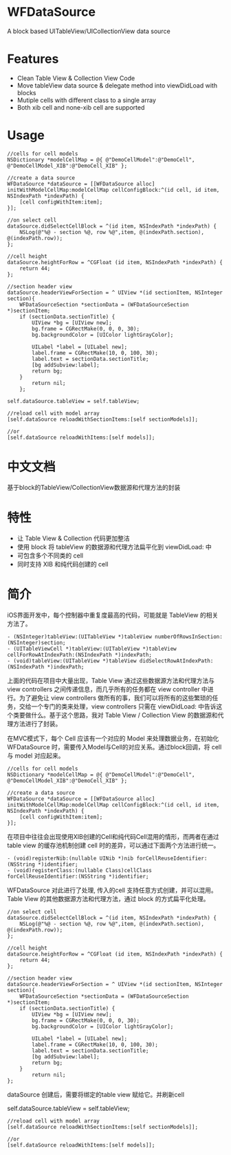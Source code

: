# WFDataSource
A block based UITableView/UICollectionView data source

# Features
- Clean Table View & Collection View Code
- Move tableView data source & delegate method into viewDidLoad with blocks
- Mutiple cells with different class to a single array
- Both xib cell and none-xib cell are supported

# Usage

    //cells for cell models
    NSDictionary *modelCellMap = @{ @"DemoCellModel":@"DemoCell", @"DemoCellModel_XIB":@"DemoCell_XIB" };
                                       
    //create a data source
    WFDataSource *dataSource = [[WFDataSource alloc] initWithModelCellMap:modelCellMap cellConfigBlock:^(id cell, id item, NSIndexPath *indexPath) {
        [cell configWithItem:item];
    }];
    
    //on select cell
    dataSource.didSelectCellBlock = ^(id item, NSIndexPath *indexPath) {
        NSLog(@"%@ - section %@, row %@",item, @(indexPath.section), @(indexPath.row));
    };
    
    //cell height
    dataSource.heightForRow = ^CGFloat (id item, NSIndexPath *indexPath) {
        return 44;
    };
    
    //section header view
    dataSource.headerViewForSection = ^ UIView *(id sectionItem, NSInteger section){
        WFDataSourceSection *sectionData = (WFDataSourceSection *)sectionItem;
        if (sectionData.sectionTitle) {
            UIView *bg = [UIView new];
            bg.frame = CGRectMake(0, 0, 0, 30);
            bg.backgroundColor = [UIColor lightGrayColor];
                
            UILabel *label = [UILabel new];
            label.frame = CGRectMake(10, 0, 100, 30);
            label.text = sectionData.sectionTitle;
            [bg addSubview:label];
            return bg;
        }
            return nil;
        };
        
    self.dataSource.tableView = self.tableView;
    
    //reload cell with model array
    [self.dataSource reloadWithSectionItems:[self sectionModels]];
    
    //or
    [self.dataSource reloadWithItems:[self models]];

# 中文文档
基于block的TableView/CollectionView数据源和代理方法的封装

# 特性
- 让 Table View & Collection 代码更加整洁
- 使用 block 将 tableView 的数据源和代理方法扁平化到 viewDidLoad: 中
- 可包含多个不同类的 cell
- 同时支持 XIB 和纯代码创建的 cell

# 简介
iOS界面开发中，每个控制器中重复度最高的代码，可能就是 TableView 的相关方法了。
    
    - (NSInteger)tableView:(UITableView *)tableView numberOfRowsInSection:(NSInteger)section;  
    - (UITableViewCell *)tableView:(UITableView *)tableView cellForRowAtIndexPath:(NSIndexPath *)indexPath;  
    - (void)tableView:(UITableView *)tableView didSelectRowAtIndexPath:(NSIndexPath *)indexPath;  

上面的代码在项目中大量出现，Table View 通过这些数据源方法和代理方法与 view controllers 之间传递信息，而几乎所有的任务都在 view controller 中进行。为了避免让 view controllers 做所有的事，我们可以将所有的这些繁琐的任务，交给一个专门的类来处理，view controllers 只需在 viewDidLoad: 中告诉这个类要做什么。基于这个思路，我对 Table View / Collection View 的数据源和代理方法进行了封装。

在MVC模式下，每个 Cell 应该有一个对应的 Model 来处理数据业务，在初始化 WFDataSource 时，需要传入Model与Cell的对应关系。通过block回调，将 cell 与 model 对应起来。
    
    //cells for cell models
    NSDictionary *modelCellMap = @{ @"DemoCellModel":@"DemoCell", @"DemoCellModel_XIB":@"DemoCell_XIB" };
                                       
    //create a data source
    WFDataSource *dataSource = [[WFDataSource alloc] initWithModelCellMap:modelCellMap cellConfigBlock:^(id cell, id item, NSIndexPath *indexPath) {
        [cell configWithItem:item];
    }];
 
在项目中往往会出现使用XIB创建的Cell和纯代码Cell混用的情形，而两者在通过 table view 的缓存池机制创建 cell 时的差异，可以通过下面两个方法进行统一。
    
    - (void)registerNib:(nullable UINib *)nib forCellReuseIdentifier:(NSString *)identifier;  
    - (void)registerClass:(nullable Class)cellClass forCellReuseIdentifier:(NSString *)identifier;  
    
WFDataSource 对此进行了处理, 传入的cell 支持任意方式创建，并可以混用。Table View 的其他数据源方法和代理方法，通过 block 的方式扁平化处理。

    //on select cell
    dataSource.didSelectCellBlock = ^(id item, NSIndexPath *indexPath) {
        NSLog(@"%@ - section %@, row %@",item, @(indexPath.section), @(indexPath.row));
    };
    
    //cell height
    dataSource.heightForRow = ^CGFloat (id item, NSIndexPath *indexPath) {
        return 44;
    };
    
    //section header view
    dataSource.headerViewForSection = ^ UIView *(id sectionItem, NSInteger section){
        WFDataSourceSection *sectionData = (WFDataSourceSection *)sectionItem;
        if (sectionData.sectionTitle) {
            UIView *bg = [UIView new];
            bg.frame = CGRectMake(0, 0, 0, 30);
            bg.backgroundColor = [UIColor lightGrayColor];
                
            UILabel *label = [UILabel new];
            label.frame = CGRectMake(10, 0, 100, 30);
            label.text = sectionData.sectionTitle;
            [bg addSubview:label];
            return bg;
        }
            return nil;
    };

dataSource 创建后，需要将绑定的table view 赋给它。并刷新cell

self.dataSource.tableView = self.tableView;
    
    //reload cell with model array
    [self.dataSource reloadWithSectionItems:[self sectionModels]];
    
    //or
    [self.dataSource reloadWithItems:[self models]];
